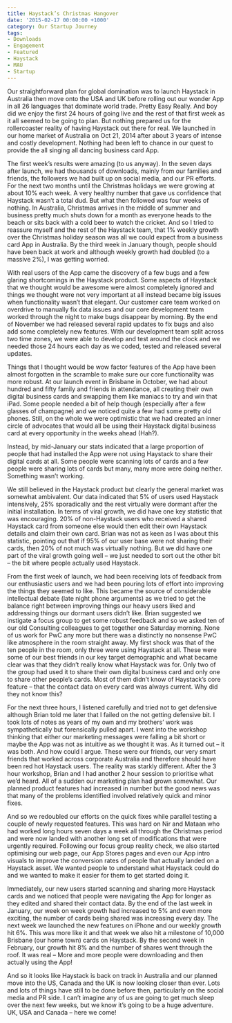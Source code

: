 ```yaml
---
title: Haystack’s Christmas Hangover
date: '2015-02-17 00:00:00 +1000'
category: Our Startup Journey
tags:
- Downloads
- Engagement
- Featured
- Haystack
- MAU
- Startup
---
```


Our straightforward plan for global domination was to launch Haystack in Australia then move onto the USA and UK before rolling out our wonder App in all 26 languages that dominate world trade. Pretty Easy Really. And boy did we enjoy the first 24 hours of going live and the rest of that first week as it all seemed to be going to plan. But nothing prepared us for the rollercoaster reality of having Haystack out there for real. We launched in our home market of Australia on Oct 21, 2014 after about 3 years of intense and costly development. Nothing had been left to chance in our quest to provide the all singing all dancing business card App.

The first week’s results were amazing (to us anyway). In the seven days after launch, we had thousands of downloads, mainly from our families and friends, the followers we had built up on social media, and our PR efforts. For the next two months until the Christmas holidays we were growing at about 10% each week. A very healthy number that gave us confidence that Haystack wasn’t a total dud. But what then followed was four weeks of nothing. In Australia, Christmas arrives in the middle of summer and business pretty much shuts down for a month as everyone heads to the beach or sits back with a cold beer to watch the cricket. And so I tried to reassure myself and the rest of the Haystack team, that 1% weekly growth over the Christmas holiday season was all we could expect from a business card App in Australia. By the third week in January though, people should have been back at work and although weekly growth had doubled (to a massive 2%), I was getting worried.

With real users of the App came the discovery of a few bugs and a few glaring shortcomings in the Haystack product. Some aspects of Haystack that we thought would be awesome were almost completely ignored and things we thought were not very important at all instead became big issues when functionality wasn’t that elegant. Our customer care team worked on overdrive to manually fix data issues and our core development team worked through the night to make bugs disappear by morning. By the end of November we had released several rapid updates to fix bugs and also add some completely new features. With our development team split across two time zones, we were able to develop and test around the clock and we needed those 24 hours each day as we coded, tested and released several updates.

Things that I thought would be wow factor features of the App have been almost forgotten in the scramble to make sure our core functionality was more robust. At our launch event in Brisbane in October, we had about hundred and fifty family and friends in attendance, all creating their own digital business cards and swapping them like maniacs to try and win that iPad. Some people needed a bit of help though (especially after a few glasses of champagne) and we noticed quite a few had some pretty old phones. Still, on the whole we were optimistic that we had created an inner circle of advocates that would all be using their Haystack digital business card at every opportunity in the weeks ahead (Hah?).

Instead, by mid-January our stats indicated that a large proportion of people that had installed the App were not using Haystack to share their digital cards at all. Some people were scanning lots of cards and a few people were sharing lots of cards but many, many more were doing neither. Something wasn’t working.

We still believed in the Haystack product but clearly the general market was somewhat ambivalent. Our data indicated that 5% of users used Haystack intensively, 25% sporadically and the rest virtually were dormant after the initial installation. In terms of viral growth, we did have one key statistic that was encouraging. 20% of non-Haystack users who received a shared Haystack card from someone else would then edit their own Haystack details and claim their own card. Brian was not as keen as I was about this statistic, pointing out that if 95% of our user base were not sharing their cards, then 20% of not much was virtually nothing. But we did have one part of the viral growth going well – we just needed to sort out the other bit – the bit where people actually used Haystack.

From the first week of launch, we had been receiving lots of feedback from our enthusiastic users and we had been pouring lots of effort into improving the things they seemed to like. This became the source of considerable intellectual debate (late night phone arguments) as we tried to get the balance right between improving things our heavy users liked and addressing things our dormant users didn’t like. Brian suggested we instigate a focus group to get some robust feedback and so we asked ten of our old Consulting colleagues to get together one Saturday morning. None of us work for PwC any more but there was a distinctly no nonsense PwC like atmosphere in the room straight away. My first shock was that of the ten people in the room, only three were using Haystack at all. These were some of our best friends in our key target demographic and what became clear was that they didn’t really know what Haystack was for. Only two of the group had used it to share their own digital business card and only one to share other people’s cards. Most of them didn’t know of Haystack’s core feature – that the contact data on every card was always current. Why did they not know this?

For the next three hours, I listened carefully and tried not to get defensive although Brian told me later that I failed on the not getting defensive bit. I took lots of notes as years of my own and my brothers’ work was sympathetically but forensically pulled apart. I went into the workshop thinking that either our marketing messages were falling a bit short or maybe the App was not as intuitive as we thought it was. As it turned out – it was both. And how could I argue. These were our friends, our very smart friends that worked across corporate Australia and therefore should have been red hot Haystack users. The reality was starkly different. After the 3 hour workshop, Brian and I had another 2 hour session to prioritise what we’d heard. All of a sudden our marketing plan had grown somewhat. Our planned product features had increased in number but the good news was that many of the problems identified involved relatively quick and minor fixes.

And so we redoubled our efforts on the quick fixes while parallel testing a couple of newly requested features. This was hard on Nir and Mataan who had worked long hours seven days a week all through the Christmas period and were now landed with another long set of modifications that were urgently required. Following our focus group reality check, we also started optimising our web page, our App Stores pages and even our App intro visuals to improve the conversion rates of people that actually landed on a Haystack asset. We wanted people to understand what Haystack could do and we wanted to make it easier for them to get started doing it.

Immediately, our new users started scanning and sharing more Haystack cards and we noticed that people were navigating the App for longer as they edited and shared their contact data. By the end of the last week in January, our week on week growth had increased to 5% and even more exciting, the number of cards being shared was increasing every day. The next week we launched the new features on iPhone and our weekly growth hit 6%. This was more like it and that week we also hit a milestone of 10,000 Brisbane (our home town) cards on Haystack. By the second week in February, our growth hit 8% and the number of shares went through the roof. It was real – More and more people were downloading and then actually using the App!

And so it looks like Haystack is back on track in Australia and our planned move into the US, Canada and the UK is now looking closer than ever. Lots and lots of things have still to be done before then, particularly on the social media and PR side. I can’t imagine any of us are going to get much sleep over the next few weeks, but we know it’s going to be a huge adventure. UK, USA and Canada – here we come!